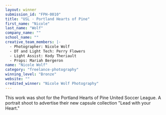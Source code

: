 ```yaml
---
layout: winner
submission_id: "FPH-0010"
title: "USL · Portland Hearts of Pine"
first_name: "Nicole"
last_name: "Wolf"
company_name: ""
school_name: ""
creative_team_members: |-
  - Photographer: Nicole Wolf
  - DT and Light Tech: Perry Flowers
  - Light Assist: Kody Theriault
  - Props: Mariah Bergeron
name: "Nicole Wolf"
category: "freelance-photography"
winning_level: "Bronze"
website: ""
credited_winner: "Nicole Wolf Photography"
---
```


This work was shot for the Portland Hearts of Pine United Soccer League. A portrait shoot to advertise their new capsule collection "Lead with your Heart."
